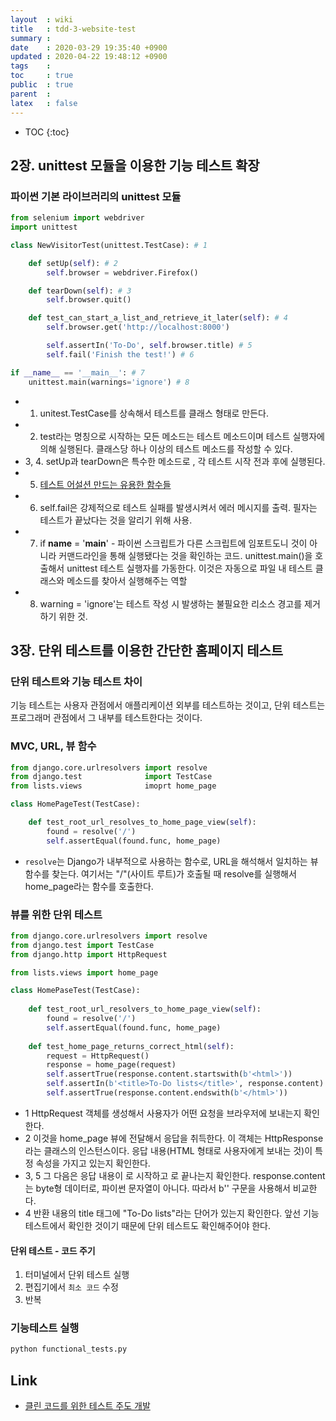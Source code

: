 ```yaml
---
layout  : wiki
title   : tdd-3-website-test 
summary : 
date    : 2020-03-29 19:35:40 +0900
updated : 2020-04-22 19:48:12 +0900
tags    : 
toc     : true
public  : true
parent  : 
latex   : false
---
```

* TOC
{:toc}

## 2장. unittest 모듈을 이용한 기능 테스트 확장

### 파이썬 기본 라이브러리의 unittest 모듈

```python
from selenium import webdriver
import unittest

class NewVisitorTest(unittest.TestCase): # 1

    def setUp(self): # 2
        self.browser = webdriver.Firefox()

    def tearDown(self): # 3
        self.browser.quit()

    def test_can_start_a_list_and_retrieve_it_later(self): # 4
        self.browser.get('http://localhost:8000')

        self.assertIn('To-Do', self.browser.title) # 5
        self.fail('Finish the test!') # 6

if __name__ == '__main__': # 7
    unittest.main(warnings='ignore') # 8
```

- 1. unitest.TestCase를 상속해서 테스트를 클래스 형태로 만든다.
- 2. test라는 명칭으로 시작하는 모든 메소드는 테스트 메소드이며 테스트 실행자에 의해 실행된다. 클래스당 하나 이상의 테스트 메소드를 작성할 수 있다.
- 3, 4. setUp과 tearDown은 특수한 메소드로 , 각 테스트 시작 전과 후에 실행된다.
- 5. [테스트 어설션 만드는 유용한 함수들](http://docs.python.org/3/library/unittest.html)
- 6. self.fail은 강제적으로 테스트 실패를 발생시켜서 에러 메시지를 출력. 필자는 테스트가 끝났다는 것을 알리기 위해 사용.
- 7. if __name__ = '__main__' - 파이썬 스크립트가 다른 스크립트에 임포트도니 것이 아니라 커맨드라인을 통해 실행됐다는 것을 확인하는 코드. unittest.main()을 호출해서 unittest 테스트 실행자를 가동한다. 이것은 자동으로 파일 내 테스트 클래스와 메소드를 찾아서 실행해주는 역할
- 8. warning = 'ignore'는 테스트 작성 시 발생하는 불필요한 리소스 경고를 제거하기 위한 것.


## 3장. 단위 테스트를 이용한 간단한 홈페이지 테스트

### 단위 테스트와 기능 테스트 차이

기능 테스트는 사용자 관점에서 애플리케이션 외부를 테스트하는 것이고, 단위 테스트는 프로그래머 관점에서 그 내부를 테스트한다는 것이다.

### MVC, URL, 뷰 함수

```python
from django.core.urlresolvers import resolve
from django.test              import TestCase
from lists.views              imoprt home_page

class HomePageTest(TestCase):

    def test_root_url_resolves_to_home_page_view(self):
        found = resolve('/')
        self.assertEqual(found.func, home_page)
```

- `resolve`는 Django가 내부적으로 사용하는 함수로, URL을 해석해서 일치하는 뷰 함수를 찾는다. 여기서는 "/"(사이트 루트)가 호출될 때 resolve를 실행해서 home_page라는 함수를 호출한다.

### 뷰를 위한 단위 테스트

```python
from django.core.urlresolvers import resolve
from django.test import TestCase
from django.http import HttpRequest

from lists.views import home_page

class HomePaseTest(TestCase):
    
    def test_root_url_resolvers_to_home_page_view(self):
        found = resolve('/')
        self.assertEqual(found.func, home_page)
        
    def test_home_page_returns_correct_html(self):
        request = HttpRequest()                                        # 1
        response = home_page(request)                                  # 2
        self.assertTrue(response.content.startswith(b'<html>'))        # 3
        self.assertIn(b'<title>To-Do lists</title>', response.content) # 4
        self.assertTrue(response.content.endswith(b'</html>'))         # 5
```

- 1 HttpRequest 객체를 생성해서 사용자가 어떤 요청을 브라우저에 보내는지 확인한다.
- 2 이것을 home_page 뷰에 전달해서 응답을 취득한다. 이 객체는 HttpResponse라는 클래스의 인스턴스이다. 응답 내용(HTML 형태로 사용자에게 보내는 것)이 특정 속성을 가지고 있는지 확인한다.
- 3, 5 그 다음은 응답 내용이 <html>로 시작하고 </html>로 끝나는지 확인한다. response.content는 byte형 데이터로, 파이썬 문자열이 아니다. 따라서 b'' 구문을 사용해서 비교한다. 
- 4 반환 내용의 title 태그에 "To-Do lists"라는 단어가 있는지 확인한다. 앞선 기능 테스트에서 확인한 것이기 때문에 단위 테스트도 확인해주어야 한다.

#### 단위 테스트 - 코드 주기

1. 터미널에서 단위 테스트 실행
2. 편집기에서 `최소 코드` 수정
3. 반복

### 기능테스트 실행

```python
python functional_tests.py
```

## Link

- [클린 코드를 위한 테스트 주도 개발](http://www.yes24.com/Product/Goods/16886031)
